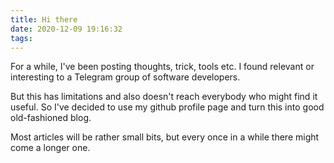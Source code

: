 ```yaml
---
title: Hi there
date: 2020-12-09 19:16:32
tags:
---
```


For a while, I've been posting thoughts, trick, tools etc. I found relevant or interesting to a Telegram group of software developers. 

But this has limitations and also doesn't reach everybody who might find it useful. So I've decided to use my github profile page and turn this into good old-fashioned  blog.

Most articles will be rather small bits, but every once in a while there might come a longer one.


